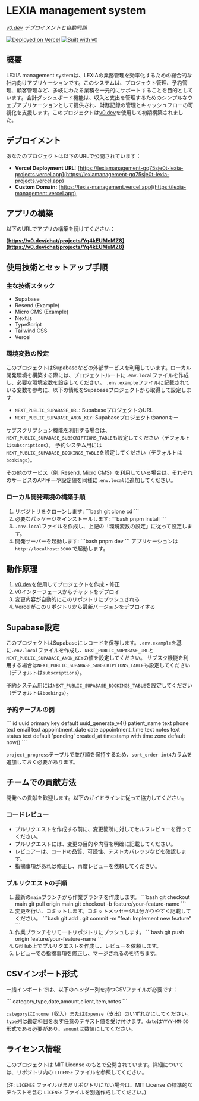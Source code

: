 # LEXIA management system

*[v0.dev](https://v0.dev) デプロイメントと自動同期*

[![Deployed on Vercel](https://img.shields.io/badge/Deployed%20on-Vercel-black?style=for-the-badge&logo=vercel)](https://vercel.com/watoma06s-projects/v0-crypto-dashboard)
[![Built with v0](https://img.shields.io/badge/Built%20with-v0.dev-black?style=for-the-badge)](https://v0.dev/chat/projects/Yg4kEUMeMZ8)

## 概要

LEXIA management systemは、LEXIAの業務管理を効率化するための総合的な社内向けアプリケーションです。このシステムは、プロジェクト管理、予約管理、顧客管理など、多岐にわたる業務を一元的にサポートすることを目的としています。会計ダッシュボード機能は、収入と支出を管理するためのシンプルなウェブアプリケーションとして提供され、財務記録の管理とキャッシュフローの可視化を支援します。このプロジェクトは[v0.dev](https://v0.dev)を使用して初期構築されました。

## デプロイメント

あなたのプロジェクトは以下のURLで公開されています：

- **Vercel Deployment URL:** [https://lexiamanagement-gq75sje0t-lexia-projects.vercel.app](https://lexiamanagement-gq75sje0t-lexia-projects.vercel.app)
- **Custom Domain:** [https://lexia-management.vercel.app](https://lexia-management.vercel.app)

## アプリの構築

以下のURLでアプリの構築を続けてください：

**[https://v0.dev/chat/projects/Yg4kEUMeMZ8](https://v0.dev/chat/projects/Yg4kEUMeMZ8)**

## 使用技術とセットアップ手順

### 主な技術スタック
- Supabase
- Resend (Example)
- Micro CMS (Example)
- Next.js
- TypeScript
- Tailwind CSS
- Vercel

### 環境変数の設定
このプロジェクトはSupabaseなどの外部サービスを利用しています。ローカル開発環境を構築する際には、プロジェクトルートに`.env.local`ファイルを作成し、必要な環境変数を設定してください。
`.env.example`ファイルに記載されている変数を参考に、以下の情報をSupabaseプロジェクトから取得して設定します:
- `NEXT_PUBLIC_SUPABASE_URL`: SupabaseプロジェクトのURL
- `NEXT_PUBLIC_SUPABASE_ANON_KEY`: Supabaseプロジェクトのanonキー

サブスクリプション機能を利用する場合は、`NEXT_PUBLIC_SUPABASE_SUBSCRIPTIONS_TABLE`も設定してください（デフォルトは`subscriptions`）。
予約システム用には`NEXT_PUBLIC_SUPABASE_BOOKINGS_TABLE`を設定してください（デフォルトは`bookings`）。

その他のサービス（例: Resend, Micro CMS）を利用している場合は、それぞれのサービスのAPIキーや設定値を同様に`.env.local`に追加してください。

### ローカル開発環境の構築手順
1. リポジトリをクローンします:
   \`\`\`bash
   git clone <repository-url>
   cd <repository-directory>
   \`\`\`
2. 必要なパッケージをインストールします:
   \`\`\`bash
   pnpm install
   \`\`\`
3. `.env.local`ファイルを作成し、上記の「環境変数の設定」に従って設定します。
4. 開発サーバーを起動します:
   \`\`\`bash
   pnpm dev
   \`\`\`
   アプリケーションは `http://localhost:3000` で起動します。

## 動作原理

1. [v0.dev](https://v0.dev)を使用してプロジェクトを作成・修正
2. v0インターフェースからチャットをデプロイ
3. 変更内容が自動的にこのリポジトリにプッシュされる
4. Vercelがこのリポジトリから最新バージョンをデプロイする

## Supabase設定

このプロジェクトはSupabaseにレコードを保存します。`.env.example`を基に`.env.local`ファイルを作成し、`NEXT_PUBLIC_SUPABASE_URL`と`NEXT_PUBLIC_SUPABASE_ANON_KEY`の値を設定してください。
サブスク機能を利用する場合は`NEXT_PUBLIC_SUPABASE_SUBSCRIPTIONS_TABLE`も設定してください（デフォルトは`subscriptions`）。

予約システム用には`NEXT_PUBLIC_SUPABASE_BOOKINGS_TABLE`を設定してください（デフォルトは`bookings`）。

### 予約テーブルの例

\`\`\`
id uuid primary key default uuid_generate_v4()
patient_name text
phone text
email text
appointment_date date
appointment_time text
notes text
status text default 'pending'
created_at timestamp with time zone default now()
\`\`\`

`project_progress`テーブルで並び順を保持するため、`sort_order int4`カラムを追加しておく必要があります。

## チームでの貢献方法

開発への貢献を歓迎します。以下のガイドラインに従って協力してください。

### コードレビュー
- プルリクエストを作成する前に、変更箇所に対してセルフレビューを行ってください。
- プルリクエストには、変更の目的や内容を明確に記載してください。
- レビュアーは、コードの品質、可読性、テストカバレッジなどを確認します。
- 指摘事項があれば修正し、再度レビューを依頼してください。

### プルリクエストの手順
1. 最新の`main`ブランチから作業ブランチを作成します。
   \`\`\`bash
   git checkout main
   git pull origin main
   git checkout -b feature/your-feature-name
   \`\`\`
2. 変更を行い、コミットします。コミットメッセージは分かりやすく記載してください。
   \`\`\`bash
   git add .
   git commit -m "feat: Implement new feature"
   \`\`\`
3. 作業ブランチをリモートリポジトリにプッシュします。
   \`\`\`bash
   git push origin feature/your-feature-name
   \`\`\`
4. GitHub上でプルリクエストを作成し、レビューを依頼します。
5. レビューでの指摘事項を修正し、マージされるのを待ちます。

## CSVインポート形式

一括インポートでは、以下のヘッダー列を持つCSVファイルが必要です：

\`\`\`
category,type,date,amount,client,item,notes
\`\`\`

`category`は`Income`（収入）または`Expense`（支出）のいずれかにしてください。`type`列は勘定科目を表す任意のテキスト値を受け付けます。`date`は`YYYY-MM-DD`形式である必要があり、`amount`は数値にしてください。

## ライセンス情報

このプロジェクトは MIT License のもとで公開されています。詳細については、リポジトリ内の `LICENSE` ファイルを参照してください。

(注: `LICENSE` ファイルがまだリポジトリにない場合は、MIT License の標準的なテキストを含む `LICENSE` ファイルを別途作成してください。)
